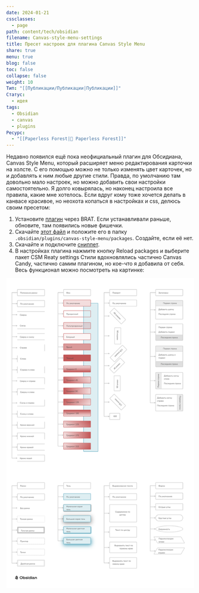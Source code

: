 ```yaml
---
date: 2024-01-21
cssclasses:
  - page
path: content/tech/obsidian
filename: Canvas-style-menu-settings
title: Пресет настроек для плагина Canvas Style Menu
share: true
menu: true
blog: false
toc: false
collapse: false
weight: 10
Тип: "[[Публикации/Публикации|Публикации]]"
Статус:
  - идея
tags:
  - Obsidian
  - canvas
  - plugins
Ресурс:
  - "[[Paperless Forest|🌱 Paperless Forest]]"
---
```



Недавно появился ещё пока неофициальный плагин для Обсидиана, Canvas Style Menu, который расширяет меню редактирования карточки на холсте. С его помощью можно не только изменять цвет карточек, но и добавлять к ним любые другие стили.
Правда, по умолчанию там довольно мало настроек, но можно добавить свои настройки самостоятельно. Я долго ковырялась, но наконец настроила все правила, какие мне хотелось. Если вдруг кому тоже хочется делать в канвасе красивое, но неохота копаться в настройках и css, делюсь своим пресетом:
1. Установите [плагин](https://github.com/michaellw/Obsidian-Canvas-Style-Menu) через BRAT. Если устанавливали раньше, обновите, там появились новые фишечки.
2. Скачайте [этот файл](https://github.com/anareaty/obsidian-snippets/blob/5fcb72e94d55d0144c5823aba45721ef1021ea60/Canvas%20style%20menu%20preset/CSM%20Reaty%20settings.json) и положите его в папку `.obsidian/plugins/canvas-style-menu/packages`. Создайте, если её нет.
3. Скачайте и подключите [сниппет](https://github.com/anareaty/obsidian-snippets/blob/5fcb72e94d55d0144c5823aba45721ef1021ea60/Canvas%20style%20menu%20preset/csm%20styles.css).
4. В настройках плагина нажмите кнопку Reload packages и выберите пакет CSM Reaty settings
Стили вдохновлялись частично Canvas Candy, частично самим плагином, но кое-что я добавила от себя. Весь функционал можно посмотреть на картинке:

![](https://raw.githubusercontent.com/anareaty/obsidian-snippets/main/Canvas%20style%20menu%20preset/%D0%9D%D0%B0%D1%81%D1%82%D1%80%D0%BE%D0%B9%D0%BA%D0%B8%20Canvas%20style%20menu.png)
